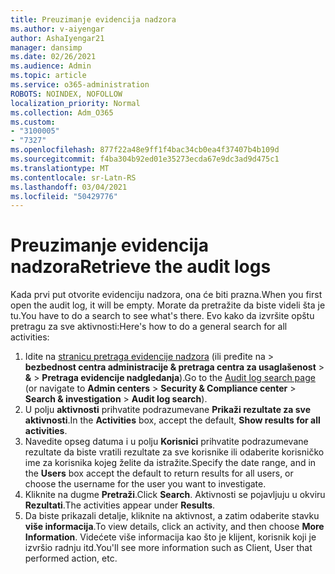 ```yaml
---
title: Preuzimanje evidencija nadzora
ms.author: v-aiyengar
author: AshaIyengar21
manager: dansimp
ms.date: 02/26/2021
ms.audience: Admin
ms.topic: article
ms.service: o365-administration
ROBOTS: NOINDEX, NOFOLLOW
localization_priority: Normal
ms.collection: Adm_O365
ms.custom:
- "3100005"
- "7327"
ms.openlocfilehash: 877f22a48e9ff1f4bac34cb0ea4f37407b4b109d
ms.sourcegitcommit: f4ba304b92ed01e35273ecda67e9dc3ad9d475c1
ms.translationtype: MT
ms.contentlocale: sr-Latn-RS
ms.lasthandoff: 03/04/2021
ms.locfileid: "50429776"
---
```

# <a name="retrieve-the-audit-logs"></a><span data-ttu-id="b94de-102">Preuzimanje evidencija nadzora</span><span class="sxs-lookup"><span data-stu-id="b94de-102">Retrieve the audit logs</span></span>

<span data-ttu-id="b94de-103">Kada prvi put otvorite evidenciju nadzora, ona će biti prazna.</span><span class="sxs-lookup"><span data-stu-id="b94de-103">When you first open the audit log, it will be empty.</span></span> <span data-ttu-id="b94de-104">Morate da pretražite da biste videli šta je tu.</span><span class="sxs-lookup"><span data-stu-id="b94de-104">You have to do a search to see what's there.</span></span> <span data-ttu-id="b94de-105">Evo kako da izvršite opštu pretragu za sve aktivnosti:</span><span class="sxs-lookup"><span data-stu-id="b94de-105">Here's how to do a general search for all activities:</span></span>

1. <span data-ttu-id="b94de-106">Idite na [stranicu pretraga evidencije nadzora](https://protection.office.com/#/unifiedauditlog) (ili pređite na   >  **bezbednost centra administracije & pretraga centra za usaglašenost**  >  **&**  >  **Pretraga evidencije nadgledanja**).</span><span class="sxs-lookup"><span data-stu-id="b94de-106">Go to the [Audit log search page](https://protection.office.com/#/unifiedauditlog) (or navigate to  **Admin centers** > **Security & Compliance center** > **Search & investigation** > **Audit log search**).</span></span>
1. <span data-ttu-id="b94de-107">U polju **aktivnosti** prihvatite podrazumevane **Prikaži rezultate za sve aktivnosti**.</span><span class="sxs-lookup"><span data-stu-id="b94de-107">In the **Activities** box, accept the default, **Show results for all activities**.</span></span>
1. <span data-ttu-id="b94de-108">Navedite opseg datuma i u polju **Korisnici** prihvatite podrazumevane rezultate da biste vratili rezultate za sve korisnike ili odaberite korisničko ime za korisnika kojeg želite da istražite.</span><span class="sxs-lookup"><span data-stu-id="b94de-108">Specify the date range, and in the **Users** box accept the default to return results for all users, or choose the username for the user you want to investigate.</span></span>
1. <span data-ttu-id="b94de-109">Kliknite na dugme **Pretraži**.</span><span class="sxs-lookup"><span data-stu-id="b94de-109">Click **Search**.</span></span> <span data-ttu-id="b94de-110">Aktivnosti se pojavljuju u okviru **Rezultati**.</span><span class="sxs-lookup"><span data-stu-id="b94de-110">The activities appear under **Results**.</span></span>
1. <span data-ttu-id="b94de-111">Da biste prikazali detalje, kliknite na aktivnost, a zatim odaberite stavku **više informacija**.</span><span class="sxs-lookup"><span data-stu-id="b94de-111">To view details, click an activity, and then choose **More Information**.</span></span> <span data-ttu-id="b94de-112">Videćete više informacija kao što je klijent, korisnik koji je izvršio radnju itd.</span><span class="sxs-lookup"><span data-stu-id="b94de-112">You'll see more information such as Client, User that performed action, etc.</span></span>
